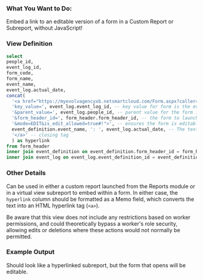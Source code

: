 ### What You Want to Do:
Embed a link to an editable version of a form in a Custom Report or Subreport, without JavaScript!

### View Definition
```sql
select
people_id,
event_log_id,
form_code, 
form_name,
event_name,
event_log.actual_date,
concat(
  '<a href="https://myevolvagencyxb.netsmartcloud.com/Form.aspx?caller=Listing&', -- begin creating the hyperlink, using your agency's URL
  'key_value=', event_log.event_log_id, -- key value for form is the event_log_id. Also works for any table key that is a copy of the event_log_id (e.g., test_header_id)
  '&parent_value=', event_log.people_id, -- parent value for the form is people_id. Modify if another parent value is needed
  '&form_header_id=', form_header.form_header_id, -- the form to launch, based on the event definition
  '&mode=EDIT&is_edit_allowed=true#!">', -- ensures the form is editable when launched and closes the hyperlink tag
  event_definition.event_name, ': ', event_log.actual_date, -- The text to display in the link, event name and date
  '</a>' -- closing tag
  ) as hyperlink
from form_header
inner join event_definition on event_definition.form_header_id = form_header.form_header_id
inner join event_log on event_log.event_definition_id = event_definition.event_definition_id
```

### Other Details
Can be used in either a custom report launched from the Reports module or in a virtual view subreport to embed within a form. In either case, the `hyperlink` column should be formatted as a Memo field, which converts the text into an HTML hyperlink tag (`<a>`).

Be aware that this view does not include any restrictions based on worker permissions, and could theoretically bypass a worker's role security, allowing edits or deletions where these actions would not normally be permitted.

### Example Output
Should look like a hyperlinked subreport, but the form that opens will be editable.
